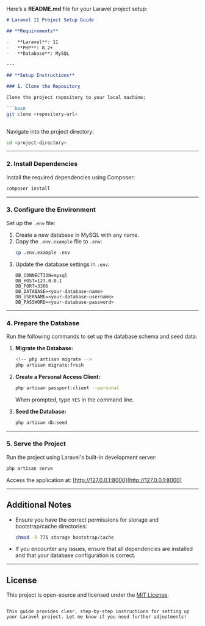 Here’s a **README.md** file for your Laravel project setup:

````markdown
# Laravel 11 Project Setup Guide

## **Requirements**

-   **Laravel**: 11
-   **PHP**: 8.2+
-   **Database**: MySQL

---

## **Setup Instructions**

### 1. Clone the Repository

Clone the project repository to your local machine:

```bash
git clone <repository-url>
```
````

Navigate into the project directory:

```bash
cd <project-directory>
```

---

### 2. Install Dependencies

Install the required dependencies using Composer:

```bash
composer install
```

---

### 3. Configure the Environment

Set up the `.env` file:

1. Create a new database in MySQL with any name.
2. Copy the `.env.example` file to `.env`:
    ```bash
    cp .env.example .env
    ```
3. Update the database settings in `.env`:
    ```env
    DB_CONNECTION=mysql
    DB_HOST=127.0.0.1
    DB_PORT=3306
    DB_DATABASE=<your-database-name>
    DB_USERNAME=<your-database-username>
    DB_PASSWORD=<your-database-password>
    ```

---

### 4. Prepare the Database

Run the following commands to set up the database schema and seed data:

1. **Migrate the Database:**

    ```bash
    <!-- php artisan migrate -->
    php artisan migrate:fresh
    ```

2. **Create a Personal Access Client:**

    ```bash
    php artisan passport:client --personal
    ```

    When prompted, type `YES` in the command line.

3. **Seed the Database:**
    ```bash
    php artisan db:seed
    ```

---

### 5. Serve the Project

Run the project using Laravel's built-in development server:

```bash
php artisan serve
```

Access the application at:
[http://127.0.0.1:8000](http://127.0.0.1:8000)

---

## **Additional Notes**

-   Ensure you have the correct permissions for storage and bootstrap/cache directories:
    ```bash
    chmod -R 775 storage bootstrap/cache
    ```
-   If you encounter any issues, ensure that all dependencies are installed and that your database configuration is correct.

---

## **License**

This project is open-source and licensed under the [MIT License](https://opensource.org/licenses/MIT).

```

This guide provides clear, step-by-step instructions for setting up your Laravel project. Let me know if you need further adjustments!
```
